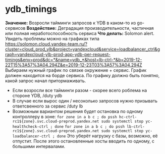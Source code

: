 # ydb_timings

**Значение:** Возросли тайминги запросов к YDB в каком-то из go-сервисов
**Воздействие:** Деградация производительности, частичная или полная неработоспособность сервиса
**Что делать:** Solomon alert. Увидеть проблемы можно на графиках типа
https://solomon.cloud.yandex-team.ru/?cluster=cloud_prod_ylb&project=yandexcloud&service=loadbalancer_ctrl&graph=yandexcloud-ylb-prod-app-ydb-per-request-timings&env=prod&dc=*&name=ydb_*&host=lb-ctrl-*&b=2019-12-22T15%3A57%3A04.294Z&e=2019-12-23T03%3A57%3A04.294Z
Выбираем нужный график по связке окружение + сервис. График должен находится на борде сервиса.
По графику должно быть понятно, какой запрос начал притормаживать.
* Если возросли все тайминги разом - скорее всего роблема на стороне YDB, /duty ydb
* В случае если вырос один / несоколько запросов нужно призывать ответсвенного за сервис /duty lb
* Возможным вариантом решения будет остановка по одному контроллеру в зоне:
`for zone in a b c ; do pssh hc-ctrl-rc1${zone}.svc.cloud-preprod.yandex.net sudo systemctl stop yc-healthcheck-ctrl ; done`
`for zone in a b c ; do pssh lb-ctrl-rc1${zone}.svc.cloud-preprod.yandex.net sudo systemctl stop yc-loadbalancer-ctrl ; done`
Это уберёт нагрузку с базы, возможно, её отпустит. После этого остановленные хосты вводить по одному, с большими интервалами.
